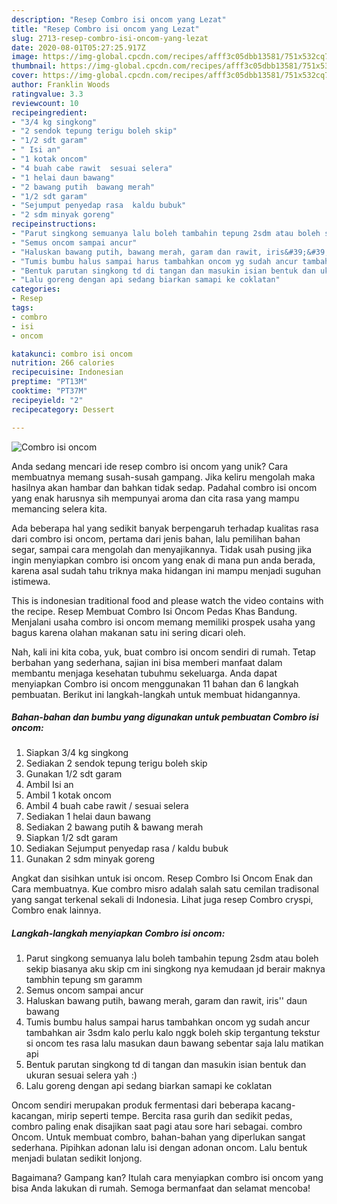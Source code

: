 ```yaml
---
description: "Resep Combro isi oncom yang Lezat"
title: "Resep Combro isi oncom yang Lezat"
slug: 2713-resep-combro-isi-oncom-yang-lezat
date: 2020-08-01T05:27:25.917Z
image: https://img-global.cpcdn.com/recipes/afff3c05dbb13581/751x532cq70/combro-isi-oncom-foto-resep-utama.jpg
thumbnail: https://img-global.cpcdn.com/recipes/afff3c05dbb13581/751x532cq70/combro-isi-oncom-foto-resep-utama.jpg
cover: https://img-global.cpcdn.com/recipes/afff3c05dbb13581/751x532cq70/combro-isi-oncom-foto-resep-utama.jpg
author: Franklin Woods
ratingvalue: 3.3
reviewcount: 10
recipeingredient:
- "3/4 kg singkong"
- "2 sendok tepung terigu boleh skip"
- "1/2 sdt garam"
- " Isi an"
- "1 kotak oncom"
- "4 buah cabe rawit  sesuai selera"
- "1 helai daun bawang"
- "2 bawang putih  bawang merah"
- "1/2 sdt garam"
- "Sejumput penyedap rasa  kaldu bubuk"
- "2 sdm minyak goreng"
recipeinstructions:
- "Parut singkong semuanya lalu boleh tambahin tepung 2sdm atau boleh sekip biasanya aku skip cm ini singkong nya kemudaan jd berair maknya tambhin tepung sm garamm"
- "Semus oncom sampai ancur"
- "Haluskan bawang putih, bawang merah, garam dan rawit, iris&#39;&#39; daun bawang"
- "Tumis bumbu halus sampai harus tambahkan oncom yg sudah ancur tambahkan air 3sdm kalo perlu kalo nggk boleh skip tergantung tekstur si oncom tes rasa lalu masukan daun bawang sebentar saja lalu matikan api"
- "Bentuk parutan singkong td di tangan dan masukin isian bentuk dan ukuran sesuai selera yah :)"
- "Lalu goreng dengan api sedang biarkan samapi ke coklatan"
categories:
- Resep
tags:
- combro
- isi
- oncom

katakunci: combro isi oncom 
nutrition: 266 calories
recipecuisine: Indonesian
preptime: "PT13M"
cooktime: "PT37M"
recipeyield: "2"
recipecategory: Dessert

---
```



![Combro isi oncom](https://img-global.cpcdn.com/recipes/afff3c05dbb13581/751x532cq70/combro-isi-oncom-foto-resep-utama.jpg)

Anda sedang mencari ide resep combro isi oncom yang unik? Cara membuatnya memang susah-susah gampang. Jika keliru mengolah maka hasilnya akan hambar dan bahkan tidak sedap. Padahal combro isi oncom yang enak harusnya sih mempunyai aroma dan cita rasa yang mampu memancing selera kita.

Ada beberapa hal yang sedikit banyak berpengaruh terhadap kualitas rasa dari combro isi oncom, pertama dari jenis bahan, lalu pemilihan bahan segar, sampai cara mengolah dan menyajikannya. Tidak usah pusing jika ingin menyiapkan combro isi oncom yang enak di mana pun anda berada, karena asal sudah tahu triknya maka hidangan ini mampu menjadi suguhan istimewa.

This is indonesian traditional food and please watch the video contains with the recipe. Resep Membuat Combro Isi Oncom Pedas Khas Bandung. Menjalani usaha combro isi oncom memang memiliki prospek usaha yang bagus karena olahan makanan satu ini sering dicari oleh.


Nah, kali ini kita coba, yuk, buat combro isi oncom sendiri di rumah. Tetap berbahan yang sederhana, sajian ini bisa memberi manfaat dalam membantu menjaga kesehatan tubuhmu sekeluarga. Anda dapat menyiapkan Combro isi oncom menggunakan 11 bahan dan 6 langkah pembuatan. Berikut ini langkah-langkah untuk membuat hidangannya.

<!--inarticleads1-->

##### Bahan-bahan dan bumbu yang digunakan untuk pembuatan Combro isi oncom:

1. Siapkan 3/4 kg singkong
1. Sediakan 2 sendok tepung terigu boleh skip
1. Gunakan 1/2 sdt garam
1. Ambil  Isi an
1. Ambil 1 kotak oncom
1. Ambil 4 buah cabe rawit / sesuai selera
1. Sediakan 1 helai daun bawang
1. Sediakan 2 bawang putih &amp; bawang merah
1. Siapkan 1/2 sdt garam
1. Sediakan Sejumput penyedap rasa / kaldu bubuk
1. Gunakan 2 sdm minyak goreng


Angkat dan sisihkan untuk isi oncom. Resep Combro Isi Oncom Enak dan Cara membuatnya. Kue combro misro adalah salah satu cemilan tradisonal yang sangat terkenal sekali di Indonesia. Lihat juga resep Combro cryspi, Combro enak lainnya. 

<!--inarticleads2-->

##### Langkah-langkah menyiapkan Combro isi oncom:

1. Parut singkong semuanya lalu boleh tambahin tepung 2sdm atau boleh sekip biasanya aku skip cm ini singkong nya kemudaan jd berair maknya tambhin tepung sm garamm
1. Semus oncom sampai ancur
1. Haluskan bawang putih, bawang merah, garam dan rawit, iris&#39;&#39; daun bawang
1. Tumis bumbu halus sampai harus tambahkan oncom yg sudah ancur tambahkan air 3sdm kalo perlu kalo nggk boleh skip tergantung tekstur si oncom tes rasa lalu masukan daun bawang sebentar saja lalu matikan api
1. Bentuk parutan singkong td di tangan dan masukin isian bentuk dan ukuran sesuai selera yah :)
1. Lalu goreng dengan api sedang biarkan samapi ke coklatan


Oncom sendiri merupakan produk fermentasi dari beberapa kacang-kacangan, mirip seperti tempe. Bercita rasa gurih dan sedikit pedas, combro paling enak disajikan saat pagi atau sore hari sebagai. combro Oncom. Untuk membuat combro, bahan-bahan yang diperlukan sangat sederhana. Pipihkan adonan lalu isi dengan adonan oncom. Lalu bentuk menjadi bulatan sedikit lonjong. 

Bagaimana? Gampang kan? Itulah cara menyiapkan combro isi oncom yang bisa Anda lakukan di rumah. Semoga bermanfaat dan selamat mencoba!
